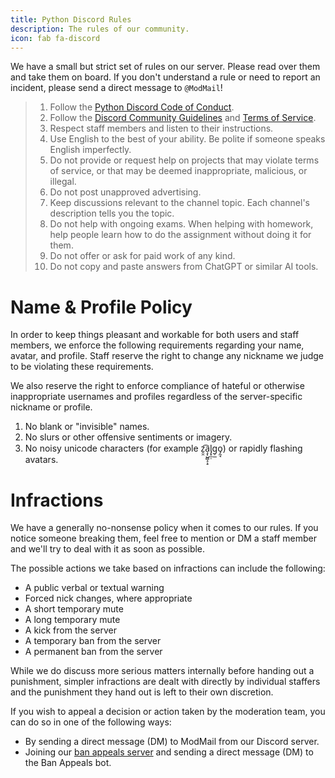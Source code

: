 ```yaml
---
title: Python Discord Rules
description: The rules of our community.
icon: fab fa-discord
---
```

We have a small but strict set of rules on our server. Please read over them and take them on board. If you don't understand a rule or need to report an incident, please send a direct message to <code>@ModMail</code>!

> 1. Follow the [Python Discord Code of Conduct](/pages/code-of-conduct/).
> 2. Follow the [Discord Community Guidelines](https://discordapp.com/guidelines) and [Terms of Service](https://discordapp.com/terms).
> 3. Respect staff members and listen to their instructions.
> 4. Use English to the best of your ability. Be polite if someone speaks English imperfectly.
> 5. Do not provide or request help on projects that may violate terms of service, or that may be deemed inappropriate, malicious, or illegal.
> 6. Do not post unapproved advertising.
> 7. Keep discussions relevant to the channel topic. Each channel's description tells you the topic.
> 8. Do not help with ongoing exams. When helping with homework, help people learn how to do the assignment without doing it for them.
> 9. Do not offer or ask for paid work of any kind.
> 10. Do not copy and paste answers from ChatGPT or similar AI tools.

# Name & Profile Policy

In order to keep things pleasant and workable for both users and staff members, we enforce the following requirements regarding your name, avatar, and profile. Staff reserve the right to change any nickname we judge to be violating these requirements.

We also reserve the right to enforce compliance of hateful or otherwise inappropriate usernames and profiles regardless of the server-specific nickname or profile.
​

1. No blank or "invisible" names.
2. No slurs or other offensive sentiments or imagery.
3. No noisy unicode characters (for example z̯̯͡a̧͎̺̻̝͕̠l̡͓̫̣g̹̲o̡̼̘) or rapidly flashing avatars.


# Infractions

We have a generally no-nonsense policy when it comes to our rules. If you notice someone breaking them, feel free to mention or DM a staff member and we'll try to deal with it as soon as possible.

The possible actions we take based on infractions can include the following:

* A public verbal or textual warning
* Forced nick changes, where appropriate
* A short temporary mute
* A long temporary mute
* A kick from the server
* A temporary ban from the server
* A permanent ban from the server

While we do discuss more serious matters internally before handing out a punishment, simpler infractions are dealt with directly by individual staffers and the punishment they hand out is left to their own discretion.

If you wish to appeal a decision or action taken by the moderation team, you can do so in one of the following ways:

* By sending a direct message (DM) to ModMail from our Discord server.
* Joining our [ban appeals server](https://discord.gg/WXrCJxWBnm) and sending a direct message (DM) to the Ban Appeals bot.
